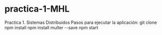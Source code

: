 # practica-1-MHL
Practica 1. Sistemas Distribuidos
Pasos para ejecutar la aplicación: 
git clone
npm install
npm install multer --save
npm start
